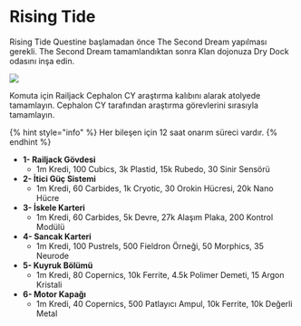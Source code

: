 # Rising Tide

Rising Tide Questine başlamadan önce The Second Dream yapılması gerekli. The Second Dream tamamlandıktan sonra Klan dojonuza Dry Dock odasını inşa edin. 

![](https://n9e5v4d8.ssl.hwcdn.net/uploads/6a9b5ce952f641771bc428df47ae88b9.jpg)

Komuta için Railjack Cephalon CY araştırma kalıbını alarak atolyede tamamlayın. Cephalon CY tarafından araştırma görevlerini sırasıyla tamamlayın.

{% hint style="info" %}
Her bileşen için 12 saat onarım süreci vardır.
{% endhint %}

* **1- Railjack Gövdesi**
  * 1m Kredi, 100 Cubics, 3k Plastid, 15k Rubedo, 30 Sinir Sensörü
* **2- İtici Güç Sistemi**
  * 1m Kredi, 60 Carbides, 1k Cryotic, 30 Orokin Hücresi, 20k Nano Hücre
* **3- İskele Karteri**
  * 1m Kredi, 60 Carbides, 5k Devre, 27k Alaşım Plaka, 200 Kontrol Modülü
* **4- Sancak Karteri**
  * 1m Kredi, 100 Pustrels, 500 Fieldron Örneği, 50 Morphics, 35 Neurode
* **5- Kuyruk Bölümü**
  * 1m Kredi, 80 Copernics, 10k Ferrite, 4.5k Polimer Demeti, 15 Argon Kristali
* **6- Motor Kapağı**
  * 1m Kredi, 40 Copernics, 500 Patlayıcı Ampul, 10k Ferrite, 10k Değerli Metal



